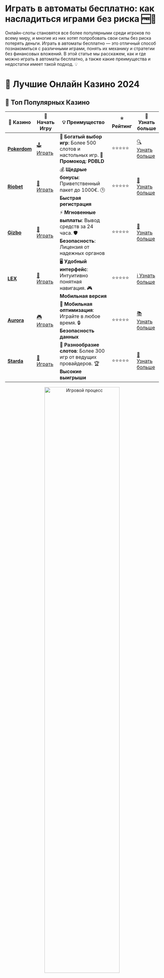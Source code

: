 # **Играть в автоматы бесплатно: как насладиться играми без риска 🆓🎰**

Онлайн-слоты становятся все более популярными среди игроков по всему миру, и многие из них хотят попробовать свои силы без риска потерять деньги. Играть в автоматы бесплатно — это отличный способ познакомиться с различными играми, понять их механику и стратегии без финансовых вложений. В этой статье мы расскажем, как и где можно играть в автоматы бесплатно, а также какие преимущества и недостатки имеет такой подход. 💡

# 🎰 Лучшие Онлайн Казино 2024

## 🌟 Топ Популярных Казино

| 🎲 **Казино** | 🔗 **Начать Игру** | 💡 **Преимущество** | ⭐ **Рейтинг** | 🔗 **Узнать больше** |
|--------------|---------------------|---------------------|----------------|----------------------|
| [**Pokerdom**](https://brandplay.link/4k77v2yx) | [🕹️ Играть](https://brandplay.link/4k77v2yx) | 🎉 **Богатый выбор игр**: Более 500 слотов и настольных игр. 🎁 **Промокод**: **PDBLD** | ⭐⭐⭐⭐⭐ | [🔍 Узнать больше](https://brandplay.link/4k77v2yx) |
| [**Riobet**](https://brandplay.link/7xBLTPyj) | [🎰 Играть](https://brandplay.link/7xBLTPyj) | 💰 **Щедрые бонусы**: Приветственный пакет до 1000€. 🕒 **Быстрая регистрация** | ⭐⭐⭐⭐⭐ | [📖 Узнать больше](https://brandplay.link/7xBLTPyj) |
| [**Gizbo**](https://brandplay.link/bprXw4YV) | [🎲 Играть](https://brandplay.link/bprXw4YV) | ⚡ **Мгновенные выплаты**: Вывод средств за 24 часа. 🛡️ **Безопасность**: Лицензия от надежных органов | ⭐⭐⭐⭐⭐ | [📝 Узнать больше](https://brandplay.link/bprXw4YV) |
| [**LEX**](https://brandplay.link/zW4hdDFV) | [🤑 Играть](https://brandplay.link/zW4hdDFV) | 🖥️ **Удобный интерфейс**: Интуитивно понятная навигация. 🎮 **Мобильная версия** | ⭐⭐⭐⭐⭐ | [ℹ️ Узнать больше](https://brandplay.link/zW4hdDFV) |
| [**Aurora**](https://10trafic-stat2.com/click/668546556bcc6313411604bd/6766/13032/subaccount) | [🎮 Играть](https://10trafic-stat2.com/click/668546556bcc6313411604bd/6766/13032/subaccount) | 📱 **Мобильная оптимизация**: Играйте в любое время. 🔒 **Безопасность данных** | ⭐⭐⭐⭐⭐ | [📚 Узнать больше](https://10trafic-stat2.com/click/668546556bcc6313411604bd/6766/13032/subaccount) |
| [**Starda**](https://brandplay.link/fB7xwRFL) | [🎯 Играть](https://brandplay.link/fB7xwRFL) | 🎰 **Разнообразие слотов**: Более 300 игр от ведущих провайдеров. 🏆 **Высокие выигрыши** | ⭐⭐⭐⭐⭐ | [🔎 Узнать больше](https://brandplay.link/fB7xwRFL) |

<div align="center">
    <img src="https://i.pinimg.com/originals/87/9e/b9/879eb9354dd0699582408b68f2e253b2.gif" alt="Игровой процесс" width="70%">
</div>

## 💎 Лучшие Бонусы и Акции

| 🎲 **Казино** | 🔗 **Начать Игру** | 💡 **Преимущество** | ⭐ **Рейтинг** | 🔗 **Узнать больше** |
|--------------|---------------------|---------------------|----------------|----------------------|
| [**Kometa**](https://brandplay.link/8ZymQJV8) | [🎰 Играть](https://brandplay.link/8ZymQJV8) | 🎁 **Эксклюзивные бонусы**: Регулярные акции и промо. 🔄 **Программы лояльности** | ⭐⭐⭐⭐☆ | [🔍 Узнать больше](https://brandplay.link/8ZymQJV8) |
| [**R7**](https://brandplay.link/bMd3Yjsw) | [🕹️ Играть](https://brandplay.link/bMd3Yjsw) | 🕒 **Круглосуточная поддержка**: Всегда на связи. 💸 **Высокие лимиты** | ⭐⭐⭐⭐☆ | [📖 Узнать больше](https://brandplay.link/bMd3Yjsw) |
| [**7K**](https://brandplay.link/BvQyFShp) | [🎲 Играть](https://brandplay.link/BvQyFShp) | 🌟 **Эксклюзивные бонусы**: Только для VIP игроков. 🎉 **Сезонные акции** | ⭐⭐⭐⭐☆ | [📝 Узнать больше](https://brandplay.link/BvQyFShp) |
| [**Kent**](https://brandplay.link/Fv2WP3js) | [🤑 Играть](https://brandplay.link/Fv2WP3js) | 📈 **Высокий RTP**: Более 98%. 💼 **Профессиональная поддержка** | ⭐⭐⭐⭐☆ | [ℹ️ Узнать больше](https://brandplay.link/Fv2WP3js) |
| [**1Xslots**](https://brandplay.link/hSB1khtr) | [🎮 Играть](https://brandplay.link/hSB1khtr) | 🎉 **Множество акций**: Еженедельные бонусы и турниры. 🛡️ **Безопасность** | ⭐⭐⭐⭐☆ | [📚 Узнать больше](https://brandplay.link/hSB1khtr) |
| [**Gama**](https://brandplay.link/j6NMKsDz) | [🎯 Играть](https://brandplay.link/j6NMKsDz) | 🔍 **Интуитивный интерфейс**: Легкость использования. 🏅 **Престижные турниры** | ⭐⭐⭐⭐☆ | [🔎 Узнать больше](https://brandplay.link/j6NMKsDz) |

<div align="center">
    <img src="https://i.pinimg.com/originals/87/9e/b9/879eb9354dd0699582408b68f2e253b2.gif" alt="Игровой процесс" width="70%">
</div>

## 🚀 Быстрые Выигрыши и Поддержка

| 🎲 **Казино** | 🔗 **Начать Игру** | 💡 **Преимущество** | ⭐ **Рейтинг** | 🔗 **Узнать больше** |
|--------------|---------------------|---------------------|----------------|----------------------|
| [**Onion**](https://brandplay.link/zBGRVpQ9) | [🎰 Играть](https://brandplay.link/zBGRVpQ9) | 🤑 **Низкие ставки**: Идеально для начинающих. 🔄 **Быстрые выводы** | ⭐⭐⭐⭐☆ | [🔍 Узнать больше](https://brandplay.link/zBGRVpQ9) |
| [**Чемпион**](https://temon-gter.cfd/go/lRq?p80412p304504pcc44t17455) | [🕹️ Играть](https://temon-gter.cfd/go/lRq?p80412p304504pcc44t17455) | 🏅 **Лояльная программа**: Награды за активность. 🎁 **Ежемесячные бонусы** | ⭐⭐⭐⭐☆ | [📖 Узнать больше](https://temon-gter.cfd/go/lRq?p80412p304504pcc44t17455) |
| [**Vavada**](https://vavadapartner.pro/?promo=ea5c9275-6854-4505-94fc-95ab18221945-linkb2) | [🎲 Играть](https://vavadapartner.pro/?promo=ea5c9275-6854-4505-94fc-95ab18221945-linkb2) | 🚀 **Быстрая регистрация**: Начните играть мгновенно. 🔐 **Безопасные транзакции** | ⭐⭐⭐⭐☆ | [📝 Узнать больше](https://vavadapartner.pro/?promo=ea5c9275-6854-4505-94fc-95ab18221945-linkb2) |
| [**Friends**](https://gofriends.kim/linkb2) | [🤑 Играть](https://gofriends.kim/linkb2) | 🤝 **Социальные игры**: Играйте с друзьями. 🌐 **Мультиплатформенность** | ⭐⭐⭐⭐☆ | [ℹ️ Узнать больше](https://gofriends.kim/linkb2) |
| [**1WIN**](https://brandplay.link/smXVpBbG) | [🎮 Играть](https://brandplay.link/smXVpBbG) | 🏆 **Спортивные ставки**: Широкий выбор видов спорта. 💵 **Высокие коэффициенты** | ⭐⭐⭐⭐☆ | [📚 Узнать больше](https://brandplay.link/smXVpBbG) |
| [**Drip**](https://drp-ircp01.com/c07e6a3db) | [🎯 Играть](https://drp-ircp01.com/c07e6a3db) | 🌐 **Инновационные игры**: Новейшие игровые технологии. 🛡️ **Высокая безопасность** | ⭐⭐⭐⭐☆ | [🔎 Узнать больше](https://drp-ircp01.com/c07e6a3db) |
| [**JoyCasino**](https://rpc30.call2me.pro/?/ru/registration?apkpop=0&partner=p24970p3291217pc98f) | [🎰 Играть](https://rpc30.call2me.pro/?/ru/registration?apkpop=0&partner=p24970p3291217pc98f) | 🎁 **Приятные бонусы**: Ежедневные акции и подарки. 🕹️ **Разнообразие игр** | ⭐⭐⭐⭐☆ | [🔍 Узнать больше](https://rpc30.call2me.pro/?/ru/registration?apkpop=0&partner=p24970p3291217pc98f) |

<div align="center">
    <img src="https://i.pinimg.com/originals/87/9e/b9/879eb9354dd0699582408b68f2e253b2.gif" alt="Игровой процесс" width="70%">
</div>
---

✨ **Выбирайте лучшее казино для себя и наслаждайтесь игрой! Удачи!** ✨
![Играть в автоматы бесплатно](https://i.pinimg.com/originals/a9/29/6e/a9296ea1cf6a7c20a985e593451f0323.png)

### 1. **Что такое игры в автоматы бесплатно?** 🕹️

Игры в автоматы бесплатно означают, что вы можете сыграть в слот-машины без необходимости делать реальные ставки. Обычно такие игры представлены в режиме демо-версий, где игроки получают условные кредиты, которые они могут использовать для ставок. Это позволяет наслаждаться азартом игры, не рискуя своими деньгами. 🎉

Такой режим подходит как для новичков, которые только начинают знакомиться с игровыми автоматами, так и для опытных игроков, желающих протестировать новые слоты или просто развлечься.

### 2. **Где можно играть в автоматы бесплатно?** 🌍

#### 2.1 **Онлайн-казино с демо-режимом** 🎰

Многие лицензированные онлайн-казино предлагают своим пользователям возможность играть в игровые автоматы бесплатно через демо-режим. Эти игры доступны без регистрации, и в большинстве случаев не требуется внесение депозита. Демо-игры используют виртуальные деньги, которые не могут быть выведены, но предоставляют возможность испытать игровой процесс.

#### 2.2 **Игровые платформы и сайты с бесплатными слотами** 💻

Есть множество платформ и сайтов, которые позволяют играть в игровые автоматы бесплатно без необходимости зарегистрироваться. Эти ресурсы предлагают разнообразные слоты от известных производителей, таких как Pragmatic Play, NetEnt, Microgaming и других. Вы можете просто выбрать слот и начать игру.

#### 2.3 **Мобильные приложения для бесплатных игр** 📱

Существует также множество мобильных приложений, которые позволяют играть в автоматы бесплатно. Это идеальный способ развлечься, не выходя из дома, а также испытать удачу на ходу. Такие приложения часто предлагают бонусы и бесплатные фриспины.

### 3. **Преимущества игры в автоматы бесплатно** 🎉

- **Без риска для денег**: Играть бесплатно — значит не рисковать своими средствами. Это особенно удобно для новичков или тех, кто хочет просто развлечься.
- **Обучение и тестирование стратегий**: Демо-режим позволяет игрокам изучать правила игры, тестировать различные стратегии и понимать, какие ставки приносят наибольшие выигрыши.
- **Доступность**: Бесплатные игры доступны в любое время и с любого устройства, будь то компьютер, планшет или смартфон.
- **Большой выбор игр**: Онлайн-казино и игровые сайты предлагают сотни слотов, каждый из которых можно опробовать бесплатно.

### 4. **Недостатки игры в автоматы бесплатно** ⚠️

- **Отсутствие реальных выигрышей**: Играть бесплатно нельзя выиграть реальные деньги, так как вы используете виртуальные кредиты. Это может быть неудовлетворительным для игроков, которые ищут шанс на реальные деньги.
- **Ограниченные функции**: Некоторые казино могут ограничивать доступ к определенным функциям игры в демо-режиме. Например, не все бонусы или особенности слота могут быть доступны в бесплатной версии.
- **Отсутствие эмоционального вовлечения**: Без риска потери реальных денег игровое напряжение и азарт могут быть не такими сильными, как в настоящей игре.

### 5. **Как выбрать лучший слот для бесплатной игры?** 🏆

При выборе игры для бесплатной игры важно учитывать несколько факторов:

- **Тематика и графика**: Выбирайте слоты с темами, которые вам интересны, будь то фэнтези, приключения или классические фруктовые автоматы.
- **Возможности бонусов**: Обратите внимание на игры, которые предлагают различные бонусные функции, такие как бесплатные вращения или множители.
- **Частота выплат**: Многие игровые автоматы имеют разную частоту выплат, известную как RTP (возврат игроку). Чем выше этот показатель, тем чаще вы будете выигрывать, даже в демо-режиме.

### 6. **Где играть в автоматы бесплатно с реальными слотами?** 🔍

Некоторые онлайн-казино и игровые сайты предлагают бесплатные версии популярных слотов от известных разработчиков. Например:

- **Pragmatic Play** — известен своими популярными слотами, такими как *Sweet Bonanza* или *Wolf Gold*, которые доступны для игры в демо-режиме.
- **NetEnt** — предлагает множество известных слотов, включая *Starburst* и *Gonzo’s Quest*.
- **Microgaming** — предоставляет классические и новейшие игровые автоматы с демо-режимом.

### 7. **Заключение: играйте в автоматы бесплатно, не рискуя деньгами** 🎉

Игра в автоматы бесплатно — это прекрасный способ познакомиться с игровыми механиками, попробовать новые стратегии и просто получить удовольствие от игрового процесса. Это особенно полезно для тех, кто не готов рисковать своими деньгами, но хочет насладиться азартом. Не забывайте проверять доступность демо-режимов в разных казино и наслаждаться азартом игры без ограничений! 🎰💥
